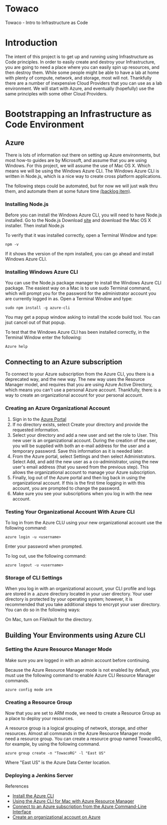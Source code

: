 # Towaco
Towaco - Intro to Infrastructure as Code

# Introduction

The intent of this project is to get up and running using Infrastructure as Code principles.  In order to easily create and destroy your Infrastructure, you are going to need a place where you can easily spin up resources, and then destroy them.  While some people might be able to have a lab at home with plenty of compute, network, and storage, most will not.  Thankfully there are a number of inexpensive Cloud Providers that you can use as a lab environment.  We will start with Azure, and eventually (hopefully) use the same principles with some other Cloud Providers.


# Bootstrapping an Infrastructure as Code Environment

## Azure

There is lots of information out there on setting up Azure environments, but most how-to guides are by Microsoft, and assume that you are using Windows.  For this project, we will assume the use of Mac OS X.  Which means we will be using the Windows Azure CLI.  The Windows Azure CLI is written in Node.js, which is a nice way to create cross platform applications.

The following steps could be automated, but for now we will just walk thru them, and automate them at some future time [(backlog item)](https://github.com/dondemsak/towaco/issues/1).

### Installing Node.js
Before you can install the Windows Azure CLI, you will need to have Node.js installed.  Go to the Node.js Download [site](https://nodejs.org/en/download/) and download the Mac OS X installer.  Then install Node.js

To verify that it was installed correctly, open a Terminal Window and type:
```
npm -v
```

If it shows the version of the npm installed, you can go ahead and install Windows Azure CLI.

### Installing Windows Azure CLI
You can use the Node.js package manager to install the Windows Azure CLI package.  The easiest way on a Mac is to use sudo Terminal command, which will prompt you for the password for the administrator account you are currently logged in as.  Open a Terminal Window and type:

```
sudo npm install -g azure-cli
```

You may get a popup window asking to install the xcode build tool.  You can jsut cancel out of that popup.

To test that the Windows Azure CLI has been installed correctly, in the Terminal Window enter the following:
```
Azure help
```

## Connecting to an Azure subscription
To connect to your Azure subscription from the Azure CLI, you there is a deprecated way, and the new way.  The new way uses the Resource Manager model, and requires that you are using Azure Active Directory, which means you can't use a personal Azure account.  Thankfully, there is a way to create an organizational account for your personal account.

### Creating an Azure Organizational Account

1. Sign in to the [Azure Portal](https://manage.windowsazure.com/)
2. If no directory exists, select Create your directory and provide the requested information.
3. Select your directory and add a new user and set the role to User. This new user is an organizational account.  During the creation of the user, you will be supplied with both an e-mail address for the user and a temporary password. Save this information as it is needed later.
4. From the Azure portal, select Settings and then select Administrators. Select Add, and add the new user as a co-administrator, using the new user's email address (that you saved from the previous step). This allows the organizational account to manage your Azure subscription.
5. Finally, log out of the Azure portal and then log back in using the organizational account. If this is the first time logging in with this account, you are prompted to change the password.
6. Make sure you see your subscriptions when you log in with the new account.

### Testing Your Organizational Account With Azure CLI

To log in from the Azure CLU using your new organizational account use the following command:
```
azure login -u <username>
```
Enter your password when prompted.

To log out, use the following command:
```
azure logout -u <username>
```

### Storage of CLI Settings
When you log in with an organizational account, your CLI profile and logs are stored in a .azure directory located in your user directory. Your user directory is protected by your operating system; however, it is recommended that you take additional steps to encrypt your user directory. You can do so in the following ways:

On Mac, turn on FileVault for the directory.

## Building Your Environments using Azure CLI

### Setting the Azure Resource Manager Mode

Make sure you are logged in with an admin account before continuing.

Because the Azure Resource Manager mode is not enabled by default, you must use the following command to enable Azure CLI Resource Manager commands.

```
azure config mode arm
```

### Creating a Resource Group

Now that you are set to ARM mode, we need to create a Resource Group as a place to deploy your resources.

A resource group is a logical grouping of network, storage, and other resources. Almost all commands in the Azure Resource Manager mode need a resource group. You can create a resource group named TowacoRG, for example, by using the following command.

```
azure group create -n "TowacoRG" -l "East US"
```
Where "East US" is the Azure Data Center location.

### Deploying a Jenkins Server


References
+ [Install the Azure CLI](https://azure.microsoft.com/en-us/documentation/articles/xplat-cli-install/)
+ [Using the Azure CLI for Mac with Azure Resource Manager]( https://azure.microsoft.com/en-us/documentation/articles/xplat-cli-azure-resource-manager/)
+ [Connect to an Azure subscription from the Azure Command-Line Interface](https://azure.microsoft.com/en-us/documentation/articles/xplat-cli-connect/)
+ [Create an organizational account on Azure](https://azure.microsoft.com/en-us/documentation/articles/xplat-cli-connect/#create-an-organizational-account)
